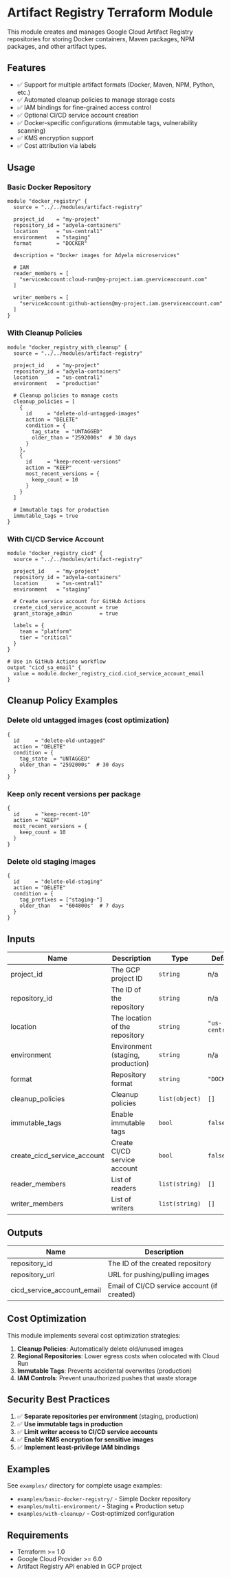 # Artifact Registry Terraform Module

This module creates and manages Google Cloud Artifact Registry repositories for
storing Docker containers, Maven packages, NPM packages, and other artifact
types.

## Features

- ✅ Support for multiple artifact formats (Docker, Maven, NPM, Python, etc.)
- ✅ Automated cleanup policies to manage storage costs
- ✅ IAM bindings for fine-grained access control
- ✅ Optional CI/CD service account creation
- ✅ Docker-specific configurations (immutable tags, vulnerability scanning)
- ✅ KMS encryption support
- ✅ Cost attribution via labels

## Usage

### Basic Docker Repository

```hcl
module "docker_registry" {
  source = "../../modules/artifact-registry"

  project_id    = "my-project"
  repository_id = "adyela-containers"
  location      = "us-central1"
  environment   = "staging"
  format        = "DOCKER"

  description = "Docker images for Adyela microservices"

  # IAM
  reader_members = [
    "serviceAccount:cloud-run@my-project.iam.gserviceaccount.com"
  ]

  writer_members = [
    "serviceAccount:github-actions@my-project.iam.gserviceaccount.com"
  ]
}
```

### With Cleanup Policies

```hcl
module "docker_registry_with_cleanup" {
  source = "../../modules/artifact-registry"

  project_id    = "my-project"
  repository_id = "adyela-containers"
  location      = "us-central1"
  environment   = "production"

  # Cleanup policies to manage costs
  cleanup_policies = [
    {
      id     = "delete-old-untagged-images"
      action = "DELETE"
      condition = {
        tag_state  = "UNTAGGED"
        older_than = "2592000s"  # 30 days
      }
    },
    {
      id     = "keep-recent-versions"
      action = "KEEP"
      most_recent_versions = {
        keep_count = 10
      }
    }
  ]

  # Immutable tags for production
  immutable_tags = true
}
```

### With CI/CD Service Account

```hcl
module "docker_registry_cicd" {
  source = "../../modules/artifact-registry"

  project_id    = "my-project"
  repository_id = "adyela-containers"
  location      = "us-central1"
  environment   = "staging"

  # Create service account for GitHub Actions
  create_cicd_service_account = true
  grant_storage_admin         = true

  labels = {
    team = "platform"
    tier = "critical"
  }
}

# Use in GitHub Actions workflow
output "cicd_sa_email" {
  value = module.docker_registry_cicd.cicd_service_account_email
}
```

## Cleanup Policy Examples

### Delete old untagged images (cost optimization)

```hcl
{
  id     = "delete-old-untagged"
  action = "DELETE"
  condition = {
    tag_state  = "UNTAGGED"
    older_than = "2592000s"  # 30 days
  }
}
```

### Keep only recent versions per package

```hcl
{
  id     = "keep-recent-10"
  action = "KEEP"
  most_recent_versions = {
    keep_count = 10
  }
}
```

### Delete old staging images

```hcl
{
  id     = "delete-old-staging"
  action = "DELETE"
  condition = {
    tag_prefixes = ["staging-"]
    older_than   = "604800s"  # 7 days
  }
}
```

## Inputs

| Name                        | Description                       | Type           | Default         | Required |
| --------------------------- | --------------------------------- | -------------- | --------------- | :------: |
| project_id                  | The GCP project ID                | `string`       | n/a             |   yes    |
| repository_id               | The ID of the repository          | `string`       | n/a             |   yes    |
| location                    | The location of the repository    | `string`       | `"us-central1"` |    no    |
| environment                 | Environment (staging, production) | `string`       | n/a             |   yes    |
| format                      | Repository format                 | `string`       | `"DOCKER"`      |    no    |
| cleanup_policies            | Cleanup policies                  | `list(object)` | `[]`            |    no    |
| immutable_tags              | Enable immutable tags             | `bool`         | `false`         |    no    |
| create_cicd_service_account | Create CI/CD service account      | `bool`         | `false`         |    no    |
| reader_members              | List of readers                   | `list(string)` | `[]`            |    no    |
| writer_members              | List of writers                   | `list(string)` | `[]`            |    no    |

## Outputs

| Name                       | Description                                 |
| -------------------------- | ------------------------------------------- |
| repository_id              | The ID of the created repository            |
| repository_url             | URL for pushing/pulling images              |
| cicd_service_account_email | Email of CI/CD service account (if created) |

## Cost Optimization

This module implements several cost optimization strategies:

1. **Cleanup Policies**: Automatically delete old/unused images
2. **Regional Repositories**: Lower egress costs when colocated with Cloud Run
3. **Immutable Tags**: Prevents accidental overwrites (production)
4. **IAM Controls**: Prevent unauthorized pushes that waste storage

## Security Best Practices

1. ✅ **Separate repositories per environment** (staging, production)
2. ✅ **Use immutable tags in production**
3. ✅ **Limit writer access to CI/CD service accounts**
4. ✅ **Enable KMS encryption for sensitive images**
5. ✅ **Implement least-privilege IAM bindings**

## Examples

See `examples/` directory for complete usage examples:

- `examples/basic-docker-registry/` - Simple Docker repository
- `examples/multi-environment/` - Staging + Production setup
- `examples/with-cleanup/` - Cost-optimized configuration

## Requirements

- Terraform >= 1.0
- Google Cloud Provider >= 6.0
- Artifact Registry API enabled in GCP project

